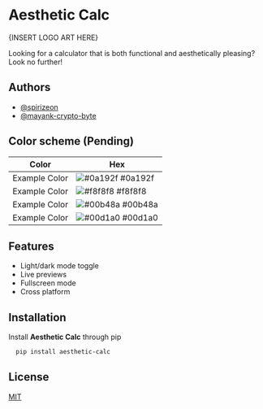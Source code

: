
# Aesthetic Calc
{INSERT LOGO ART HERE} 

Looking for a calculator that is both functional and aesthetically pleasing? Look no further! 


## Authors

- [@spirizeon](https://www.github.com/spirizeon)
- [@mayank-crypto-byte](https://github.com/mayank-crypto-byte)


## Color scheme (Pending)

| Color             | Hex                                                                |
| ----------------- | ------------------------------------------------------------------ |
| Example Color | ![#0a192f](https://via.placeholder.com/10/0a192f?text=+) #0a192f |
| Example Color | ![#f8f8f8](https://via.placeholder.com/10/f8f8f8?text=+) #f8f8f8 |
| Example Color | ![#00b48a](https://via.placeholder.com/10/00b48a?text=+) #00b48a |
| Example Color | ![#00d1a0](https://via.placeholder.com/10/00b48a?text=+) #00d1a0 |


## Features

- Light/dark mode toggle
- Live previews
- Fullscreen mode
- Cross platform


## Installation
 
Install **Aesthetic Calc** through pip

```bash
  pip install aesthetic-calc 
```
 
    
## License

[MIT](https://choosealicense.com/licenses/mit/)



